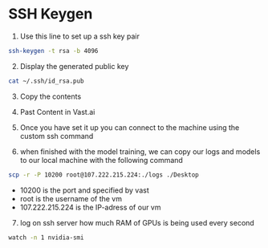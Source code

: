 # SSH Keygen

1. Use this line to set up a ssh key pair
```bash
ssh-keygen -t rsa -b 4096
```

2. Display the generated public key
```bash
cat ~/.ssh/id_rsa.pub
```

3. Copy the contents

4. Past Content in Vast.ai

5. Once you have set it up you can connect to the machine using the custom ssh command

6. when finished with the model training, we can copy our logs and models to our local machine with the following command
```bash
scp -r -P 10200 root@107.222.215.224:./logs ./Desktop
````

- 10200 is the port and specified by vast
- root is the username of the vm
- 107.222.215.224 is the IP-adress of our vm    


7. log on ssh server how much RAM of GPUs is being used every second
```bash
watch -n 1 nvidia-smi
```